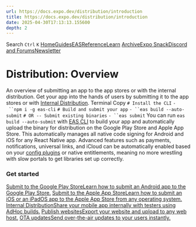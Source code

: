 ```yaml
---
url: https://docs.expo.dev/distribution/introduction
title: https://docs.expo.dev/distribution/introduction
date: 2025-04-30T17:13:13.155600
depth: 2
---
```


Search
`Ctrl` `K`
[Home](https://docs.expo.dev/)[Guides](https://docs.expo.dev/guides/overview)[EAS](https://docs.expo.dev/eas)[Reference](https://docs.expo.dev/versions/latest)[Learn](https://docs.expo.dev/tutorial/overview)
[Archive](https://docs.expo.dev/archive)[Expo Snack](https://snack.expo.dev)[Discord and Forums](https://chat.expo.dev)[Newsletter](https://expo.dev/mailing-list/signup)
# Distribution: Overview
An overview of submitting an app to the app stores or with the internal distribution.
Get your app into the hands of users by submitting it to the app stores or with [Internal Distribution](https://docs.expo.dev/build/internal-distribution).
Terminal
Copy
`# Install the CLI`
`- ``npm i -g eas-cli`
`# Build and submit your app`
`- ``eas build --auto-submit`
`# OR -- Submit existing binaries`
`- ``eas submit`
You can run `eas build --auto-submit` with [EAS CLI](https://docs.expo.dev/eas) to build your app and automatically upload the binary for distribution on the Google Play Store and Apple App Store.
This automatically manages all native code signing for Android and iOS for any React Native app. Advanced features such as payments, notifications, universal links, and iCloud can be automatically enabled based on your [config plugins](https://docs.expo.dev/config-plugins/introduction) or native entitlements, meaning no more wrestling with slow portals to get libraries set up correctly.
### Get started
[Submit to the Google Play StoreLearn how to submit an Android app to the Google Play Store.](https://docs.expo.dev/submit/android) [Submit to the Apple App StoreLearn how to submit an iOS or an iPadOS app to the Apple App Store from any operating system.](https://docs.expo.dev/submit/ios) [Internal DistributionShare your mobile app internally with testers using AdHoc builds.](https://docs.expo.dev/build/internal-distribution) [Publish websitesExport your website and upload to any web host.](https://docs.expo.dev/guides/publishing-websites) [OTA updatesSend over-the-air updates to your users instantly.](https://docs.expo.dev/eas-update/introduction)

